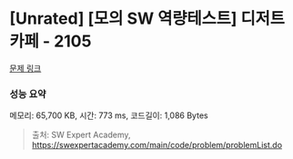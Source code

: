 # [Unrated] [모의 SW 역량테스트] 디저트 카페 - 2105 

[문제 링크](https://swexpertacademy.com/main/code/problem/problemDetail.do?contestProbId=AV5VwAr6APYDFAWu) 

### 성능 요약

메모리: 65,700 KB, 시간: 773 ms, 코드길이: 1,086 Bytes



> 출처: SW Expert Academy, https://swexpertacademy.com/main/code/problem/problemList.do